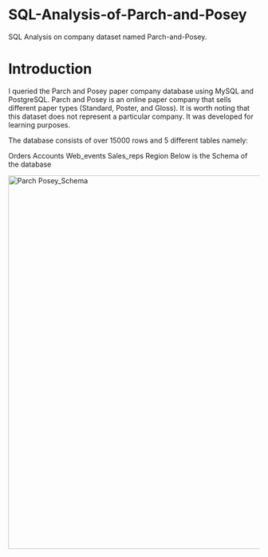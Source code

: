 # SQL-Analysis-of-Parch-and-Posey
SQL Analysis on company dataset named Parch-and-Posey.
# Introduction
I queried the Parch and Posey paper company database using MySQL and PostgreSQL. Parch and Posey is an online paper company that sells different paper types (Standard, Poster, and Gloss). It is worth noting that this dataset does not represent a particular company. It was developed for learning purposes.

The database consists of over 15000 rows and 5 different tables namely:

Orders
Accounts
Web_events
Sales_reps
Region
Below is the Schema of the database


<img width="750" alt="Parch Posey_Schema" src="https://github.com/KrutikaRajpure/SQL-Analysis-of-Parch-and-Posey/assets/59536968/d2b5dfc8-af74-4e6c-aaca-94f0bf27729b">

